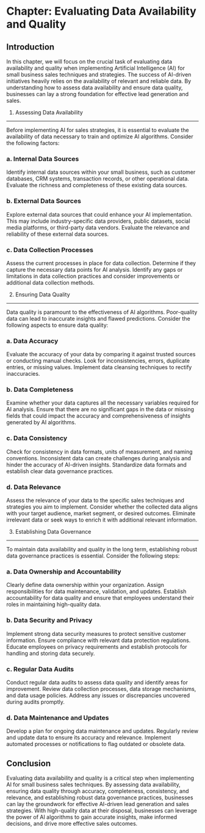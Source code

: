 Chapter: Evaluating Data Availability and Quality
=================================================

Introduction
------------

In this chapter, we will focus on the crucial task of evaluating data availability and quality when implementing Artificial Intelligence (AI) for small business sales techniques and strategies. The success of AI-driven initiatives heavily relies on the availability of relevant and reliable data. By understanding how to assess data availability and ensure data quality, businesses can lay a strong foundation for effective lead generation and sales.

1. Assessing Data Availability
------------------------------

Before implementing AI for sales strategies, it is essential to evaluate the availability of data necessary to train and optimize AI algorithms. Consider the following factors:

### a. Internal Data Sources

Identify internal data sources within your small business, such as customer databases, CRM systems, transaction records, or other operational data. Evaluate the richness and completeness of these existing data sources.

### b. External Data Sources

Explore external data sources that could enhance your AI implementation. This may include industry-specific data providers, public datasets, social media platforms, or third-party data vendors. Evaluate the relevance and reliability of these external data sources.

### c. Data Collection Processes

Assess the current processes in place for data collection. Determine if they capture the necessary data points for AI analysis. Identify any gaps or limitations in data collection practices and consider improvements or additional data collection methods.

2. Ensuring Data Quality
------------------------

Data quality is paramount to the effectiveness of AI algorithms. Poor-quality data can lead to inaccurate insights and flawed predictions. Consider the following aspects to ensure data quality:

### a. Data Accuracy

Evaluate the accuracy of your data by comparing it against trusted sources or conducting manual checks. Look for inconsistencies, errors, duplicate entries, or missing values. Implement data cleansing techniques to rectify inaccuracies.

### b. Data Completeness

Examine whether your data captures all the necessary variables required for AI analysis. Ensure that there are no significant gaps in the data or missing fields that could impact the accuracy and comprehensiveness of insights generated by AI algorithms.

### c. Data Consistency

Check for consistency in data formats, units of measurement, and naming conventions. Inconsistent data can create challenges during analysis and hinder the accuracy of AI-driven insights. Standardize data formats and establish clear data governance practices.

### d. Data Relevance

Assess the relevance of your data to the specific sales techniques and strategies you aim to implement. Consider whether the collected data aligns with your target audience, market segment, or desired outcomes. Eliminate irrelevant data or seek ways to enrich it with additional relevant information.

3. Establishing Data Governance
-------------------------------

To maintain data availability and quality in the long term, establishing robust data governance practices is essential. Consider the following steps:

### a. Data Ownership and Accountability

Clearly define data ownership within your organization. Assign responsibilities for data maintenance, validation, and updates. Establish accountability for data quality and ensure that employees understand their roles in maintaining high-quality data.

### b. Data Security and Privacy

Implement strong data security measures to protect sensitive customer information. Ensure compliance with relevant data protection regulations. Educate employees on privacy requirements and establish protocols for handling and storing data securely.

### c. Regular Data Audits

Conduct regular data audits to assess data quality and identify areas for improvement. Review data collection processes, data storage mechanisms, and data usage policies. Address any issues or discrepancies uncovered during audits promptly.

### d. Data Maintenance and Updates

Develop a plan for ongoing data maintenance and updates. Regularly review and update data to ensure its accuracy and relevance. Implement automated processes or notifications to flag outdated or obsolete data.

Conclusion
----------

Evaluating data availability and quality is a critical step when implementing AI for small business sales techniques. By assessing data availability, ensuring data quality through accuracy, completeness, consistency, and relevance, and establishing robust data governance practices, businesses can lay the groundwork for effective AI-driven lead generation and sales strategies. With high-quality data at their disposal, businesses can leverage the power of AI algorithms to gain accurate insights, make informed decisions, and drive more effective sales outcomes.
